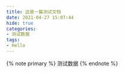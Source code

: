 ```yaml
---
title: 这是一篇测试文档
date: 2021-04-27 15:07:44
hide: true
categories:
- 测试数据
tags:
- Hello
---
```



{% note primary %}
测试数据
{% endnote %}
